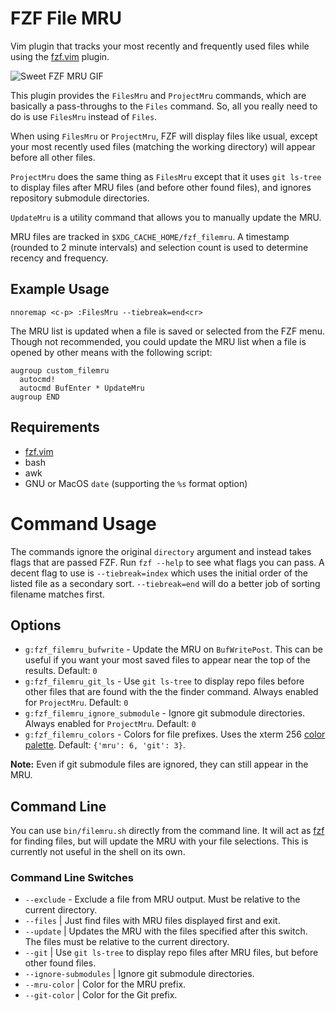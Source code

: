 # FZF File MRU

Vim plugin that tracks your most recently and frequently used files
while using the [fzf.vim](https://github.com/junegunn/fzf.vim) plugin.

![Sweet FZF MRU GIF](https://cloud.githubusercontent.com/assets/111942/14758993/2dcf6748-08e0-11e6-9b0a-3f4d33d5c87c.gif)

This plugin provides the `FilesMru` and `ProjectMru` commands, which are
basically a pass-throughs to the `Files` command.  So, all you really need to
do is use `FilesMru` instead of `Files`.

When using `FilesMru` or `ProjectMru`, FZF will display files like usual,
except your most recently used files (matching the working directory) will
appear before all other files.

`ProjectMru` does the same thing as `FilesMru` except that it uses
`git ls-tree` to display files after MRU files (and before other found files),
and ignores repository submodule directories.

`UpdateMru` is a utility command that allows you to manually update the MRU.

MRU files are tracked in `$XDG_CACHE_HOME/fzf_filemru`.  A timestamp (rounded
to 2 minute intervals) and selection count is used to determine recency and
frequency.


## Example Usage

```vim
nnoremap <c-p> :FilesMru --tiebreak=end<cr>
```

The MRU list is updated when a file is saved or selected from the FZF menu.
Though not recommended, you could update the MRU list when a file is opened by
other means with the following script:

```vim
augroup custom_filemru
  autocmd!
  autocmd BufEnter * UpdateMru
augroup END
```


## Requirements

- [fzf.vim](https://github.com/junegunn/fzf.vim)
- bash
- awk
- GNU or MacOS `date` (supporting the `%s` format option)


# Command Usage

The commands ignore the original `directory` argument and instead takes flags
that are passed FZF.  Run `fzf --help` to see what flags you can pass.  A
decent flag to use is `--tiebreak=index` which uses the initial order of the
listed file as a secondary sort.  `--tiebreak=end` will do a better job of
sorting filename matches first.


## Options

- `g:fzf_filemru_bufwrite` - Update the MRU on `BufWritePost`.  This can be
  useful if you want your most saved files to appear near the top of the
  results.  Default: `0`
- `g:fzf_filemru_git_ls` - Use `git ls-tree` to display repo files before other
  files that are found with the the finder command.  Always enabled for
  `ProjectMru`.  Default: `0`
- `g:fzf_filemru_ignore_submodule` - Ignore git submodule directories.  Always
  enabled for `ProjectMru`.  Default: `0`
- `g:fzf_filemru_colors` - Colors for file prefixes.  Uses the xterm 256
  [color palette][colors].  Default: `{'mru': 6, 'git': 3}`.

**Note:** Even if git submodule files are ignored, they can still appear in the
MRU.


## Command Line

You can use `bin/filemru.sh` directly from the command line.  It will act as
[fzf](https://github.com/junegunn/fzf) for finding files, but will update the
MRU with your file selections.  This is currently not useful in the shell on
its own.


### Command Line Switches

- `--exclude` - Exclude a file from MRU output.  Must be relative to the
  current directory.
- `--files` | Just find files with MRU files displayed first and exit.
- `--update` | Updates the MRU with the files specified after this switch.  The
  files must be relative to the current directory.
- `--git` | Use `git ls-tree` to display repo files after MRU files, but before
  other found files.
- `--ignore-submodules` | Ignore git submodule directories.
- `--mru-color` | Color for the MRU prefix.
- `--git-color` | Color for the Git prefix.


[colors]: https://upload.wikimedia.org/wikipedia/en/1/15/Xterm_256color_chart.svg
